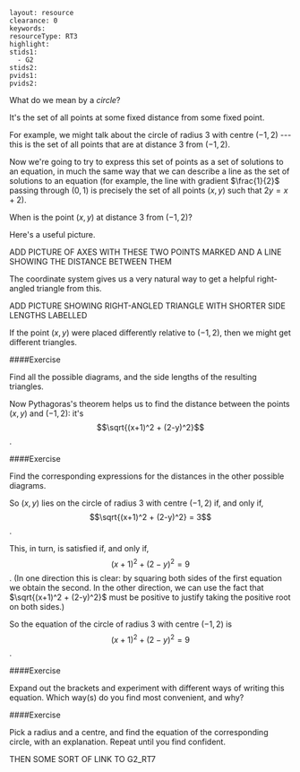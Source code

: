 ````
layout: resource
clearance: 0
keywords: 
resourceType: RT3
highlight:
stids1:
  - G2
stids2:
pvids1: 
pvids2: 

````

What do we mean by a _circle_?

It's the set of all points at some fixed distance from some fixed point.

For example, we might talk about the circle of radius 3 with centre $(-1,2)$ --- this is the set of all points that are at distance 3 from $(-1,2)$.

Now we're going to try to express this set of points as a set of solutions to an equation, in much the same way that we can describe a line as the set of solutions to an equation (for example, the line with gradient $\frac{1}{2}$ passing through $(0,1)$ is precisely the set of all points $(x,y)$ such that $2y = x + 2$).

When is the point $(x,y)$ at distance 3 from $(-1,2)$?

Here's a useful picture.

ADD PICTURE OF AXES WITH THESE TWO POINTS MARKED AND A LINE SHOWING THE DISTANCE BETWEEN THEM

The coordinate system gives us a very natural way to get a helpful right-angled triangle from this.

ADD PICTURE SHOWING RIGHT-ANGLED TRIANGLE WITH SHORTER SIDE LENGTHS LABELLED

If the point $(x,y)$ were placed differently relative to $(-1,2)$, then we might get different triangles.

<div class=".well">####Exercise

Find all the possible diagrams, and the side lengths of the resulting triangles.</div>

Now Pythagoras's theorem helps us to find the distance between the points $(x,y)$ and $(-1,2)$: it's $$\sqrt{(x+1)^2 + (2-y)^2}$$.

<div class=".well">####Exercise

Find the corresponding expressions for the distances in the other possible diagrams.</div>

So $(x,y)$ lies on the circle of radius 3 with centre $(-1,2)$ if, and only if, $$\sqrt{(x+1)^2 + (2-y)^2} = 3$$.

This, in turn, is satisfied if, and only if, $$(x+1)^2 + (2-y)^2 = 9$$.  (In one direction this is clear: by squaring both sides of the first equation we obtain the second.  In the other direction, we can use the fact that $\sqrt{(x+1)^2 + (2-y)^2}$ must be positive to justify taking the positive root on both sides.)

So the equation of the circle of radius 3 with centre $(-1,2)$ is $$(x+1)^2 + (2-y)^2 = 9$$.

<div class=".well">####Exercise

Expand out the brackets and experiment with different ways of writing this equation.  Which way(s) do you find most convenient, and why?</div>

<div class=".well">####Exercise

Pick a radius and a centre, and find the equation of the corresponding circle, with an explanation.  Repeat until you find confident.</div>

THEN SOME SORT OF LINK TO G2_RT7
